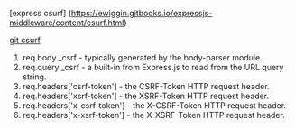 [express csurf] (https://ewiggin.gitbooks.io/expressjs-middleware/content/csurf.html)

[git csurf](
https://github.com/expressjs/csurf)

1. req.body._csrf - typically generated by the body-parser module.
2. req.query._csrf - a built-in from Express.js to read from the URL query string.
3. req.headers['csrf-token'] - the CSRF-Token HTTP request header.
4. req.headers['xsrf-token'] - the XSRF-Token HTTP request header.
5. req.headers['x-csrf-token'] - the X-CSRF-Token HTTP request header.
6. req.headers['x-xsrf-token'] - the X-XSRF-Token HTTP request header.